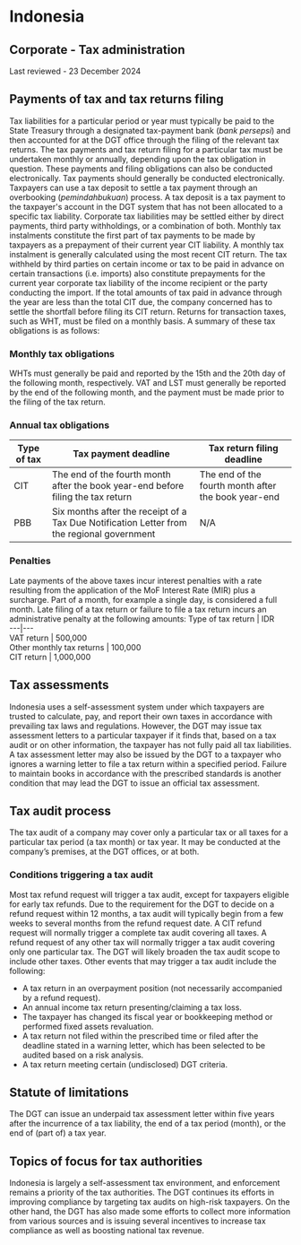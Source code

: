 # Indonesia
## Corporate - Tax administration
Last reviewed - 23 December 2024
## Payments of tax and tax returns filing
Tax liabilities for a particular period or year must typically be paid to the State Treasury through a designated tax-payment bank (_bank persepsi_) and then accounted for at the DGT office through the filing of the relevant tax returns. The tax payments and tax return filing for a particular tax must be undertaken monthly or annually, depending upon the tax obligation in question. These payments and filing obligations can also be conducted electronically. Tax payments should generally be conducted electronically.
Taxpayers can use a tax deposit to settle a tax payment through an overbooking (_pemindahbukuan_) process. A tax deposit is a tax payment to the taxpayer's account in the DGT system that has not been allocated to a specific tax liability.
Corporate tax liabilities may be settled either by direct payments, third party withholdings, or a combination of both. Monthly tax instalments constitute the first part of tax payments to be made by taxpayers as a prepayment of their current year CIT liability. A monthly tax instalment is generally calculated using the most recent CIT return. The tax withheld by third parties on certain income or tax to be paid in advance on certain transactions (i.e. imports) also constitute prepayments for the current year corporate tax liability of the income recipient or the party conducting the import. If the total amounts of tax paid in advance through the year are less than the total CIT due, the company concerned has to settle the shortfall before filing its CIT return. Returns for transaction taxes, such as WHT, must be filed on a monthly basis.
A summary of these tax obligations is as follows:
### Monthly tax obligations
WHTs must generally be paid and reported by the 15th and the 20th day of the following month, respectively. VAT and LST must generally be reported by the end of the following month, and the payment must be made prior to the filing of the tax return.
### Annual tax obligations
Type of tax | Tax payment deadline | Tax return filing deadline  
---|---|---  
CIT | The end of the fourth month after the book year-end before filing the tax return | The end of the fourth month after the book year-end  
PBB | Six months after the receipt of a Tax Due Notification Letter from the regional government | N/A  
### Penalties
Late payments of the above taxes incur interest penalties with a rate resulting from the application of the MoF Interest Rate (MIR) plus a surcharge. Part of a month, for example a single day, is considered a full month.
Late filing of a tax return or failure to file a tax return incurs an administrative penalty at the following amounts:
Type of tax return | IDR  
---|---  
VAT return | 500,000  
Other monthly tax returns | 100,000  
CIT return | 1,000,000  
## Tax assessments
Indonesia uses a self-assessment system under which taxpayers are trusted to calculate, pay, and report their own taxes in accordance with prevailing tax laws and regulations. However, the DGT may issue tax assessment letters to a particular taxpayer if it finds that, based on a tax audit or on other information, the taxpayer has not fully paid all tax liabilities. A tax assessment letter may also be issued by the DGT to a taxpayer who ignores a warning letter to file a tax return within a specified period. Failure to maintain books in accordance with the prescribed standards is another condition that may lead the DGT to issue an official tax assessment.
## Tax audit process
The tax audit of a company may cover only a particular tax or all taxes for a particular tax period (a tax month) or tax year. It may be conducted at the company’s premises, at the DGT offices, or at both.
### Conditions triggering a tax audit
Most tax refund request will trigger a tax audit, except for taxpayers eligible for early tax refunds. Due to the requirement for the DGT to decide on a refund request within 12 months, a tax audit will typically begin from a few weeks to several months from the refund request date. A CIT refund request will normally trigger a complete tax audit covering all taxes. A refund request of any other tax will normally trigger a tax audit covering only one particular tax. The DGT will likely broaden the tax audit scope to include other taxes.
Other events that may trigger a tax audit include the following:
  * A tax return in an overpayment position (not necessarily accompanied by a refund request).
  * An annual income tax return presenting/claiming a tax loss.
  * The taxpayer has changed its fiscal year or bookkeeping method or performed fixed assets revaluation.
  * A tax return not filed within the prescribed time or filed after the deadline stated in a warning letter, which has been selected to be audited based on a risk analysis.
  * A tax return meeting certain (undisclosed) DGT criteria.


## Statute of limitations
The DGT can issue an underpaid tax assessment letter within five years after the incurrence of a tax liability, the end of a tax period (month), or the end of (part of) a tax year.
## Topics of focus for tax authorities
Indonesia is largely a self-assessment tax environment, and enforcement remains a priority of the tax authorities. The DGT continues its efforts in improving compliance by targeting tax audits on high-risk taxpayers. On the other hand, the DGT has also made some efforts to collect more information from various sources and is issuing several incentives to increase tax compliance as well as boosting national tax revenue.
